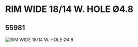 # RIM WIDE 18/14 W. HOLE Ø4.8
## 55981
![RIM WIDE 18/14 W. HOLE Ø4.8](https://lc-www-live-s.legocdn.com/media/bricks/5/2/4299119.jpg)